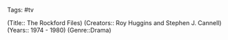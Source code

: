 Tags: #tv

(Title:: The Rockford Files)
(Creators::  Roy Huggins and Stephen J. Cannell)
(Years:: 1974 - 1980)
(Genre::Drama)










